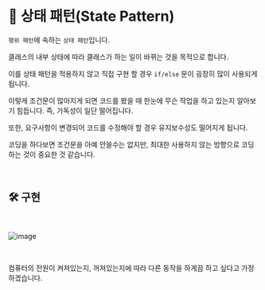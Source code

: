 # 📜 상태 패턴(State Pattern)

`행위 패턴`에 속하는 `상태 패턴`입니다.

클래스의 내부 상태에 따라 클래스가 하는 일이 바뀌는 것을 목적으로 합니다.

이를 상태 패턴을 적용하지 않고 직접 구현 할 경우 `if/else` 문이 굉장히 많이 사용되게 됩니다.

이렇게 조건문이 많아지게 되면 코드를 봤을 때 한눈에 무슨 작업을 하고 있는지 알아보기 힘듭니다. 즉, 가독성이 일단 떨어집니다.

또한, 요구사항이 변경되어 코드를 수정해야 할 경우 유지보수성도 떨어지게 됩니다.

코딩을 하다보면 조건문을 아예 안쓸수는 없지만, 최대한 사용하지 않는 방향으로 코딩하는 것이 중요한 것 같습니다.

<br />

## 🛠 구현

<br />

![image](https://user-images.githubusercontent.com/71188307/136762407-4b3ac575-cd2e-426f-a899-b3e1678411dc.png)

<br />

컴퓨터의 전원이 켜져있는지, 꺼져있는지에 따라 다른 동작을 하게끔 하고 싶다고 가정하겠습니다.

